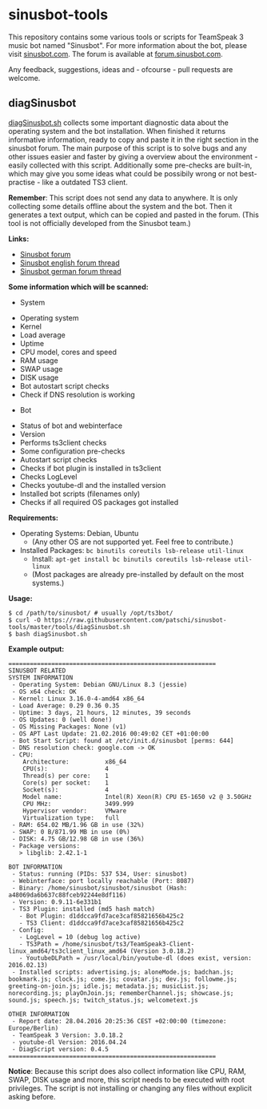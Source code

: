 # sinusbot-tools

This repository contains some various tools or scripts for TeamSpeak 3 music bot named "Sinusbot". For more information about the bot, please visit [sinusbot.com](https://sinusbot.com). The forum is available at [forum.sinusbot.com](https://forum.sinusbot.com).

Any feedback, suggestions, ideas and - ofcourse - pull requests are welcome.

## diagSinusbot

[diagSinusbot.sh](https://github.com/patschi/sinusbot-tools/blob/master/tools/diagSinusbot.sh) collects some important diagnostic data about the operating system and the bot installation. When finished it returns informative information, ready to copy and paste it in the right section in the sinusbot forum. The main purpose of this script is to solve bugs and any other issues easier and faster by giving a overview about the environment - easily collected with this script. Additionally some pre-checks are built-in, which may give you some ideas what could be possibily wrong or not best-practise - like a outdated TS3 client.

**Remember**: This script does not send any data to anywhere. It is only collecting some details offline about the system and the bot. Then it generates a text output, which can be copied and pasted in the forum. (This tool is not officially developed from the Sinusbot team.)

**Links:**
 * [Sinusbot forum](https://forum.sinusbot.com)
 * [Sinusbot english forum thread](https://forum.sinusbot.com/threads/diagsinusbot-sh-sinusbot-diagnostic-script.831/#post-4418)
 * [Sinusbot german forum thread](https://forum.sinusbot.com/threads/diagsinusbot-sh-sinusbot-diagnostik-script.832/#post-4419)

**Some information which will be scanned:**
 * System
  - Operating system
  - Kernel
  - Load average
  - Uptime
  - CPU model, cores and speed
  - RAM usage
  - SWAP usage
  - DISK usage
  - Bot autostart script checks
  - Check if DNS resolution is working
 * Bot
  - Status of bot and webinterface
  - Version
  - Performs ts3client checks
  - Some configuration pre-checks
  - Autostart script checks
  - Checks if bot plugin is installed in ts3client
  - Checks LogLevel
  - Checks youtube-dl and the installed version
  - Installed bot scripts (filenames only)
  - Checks if all required OS packages got installed

**Requirements:**
 * Operating Systems: Debian, Ubuntu
   - (Any other OS are not supported yet. Feel free to contribute.)
 * Installed Packages: `bc binutils coreutils lsb-release util-linux`
   - Install: `apt-get install bc binutils coreutils lsb-release util-linux`
   - (Most packages are already pre-installed by default on the most systems.)

**Usage:**
```
$ cd /path/to/sinusbot/ # usually /opt/ts3bot/
$ curl -O https://raw.githubusercontent.com/patschi/sinusbot-tools/master/tools/diagSinusbot.sh
$ bash diagSinusbot.sh
```

**Example output:**
```
==========================================================
SINUSBOT RELATED
SYSTEM INFORMATION
 - Operating System: Debian GNU/Linux 8.3 (jessie)
 - OS x64 check: OK
 - Kernel: Linux 3.16.0-4-amd64 x86_64
 - Load Average: 0.29 0.36 0.35
 - Uptime: 3 days, 21 hours, 12 minutes, 39 seconds
 - OS Updates: 0 (well done!)
 - OS Missing Packages: None (v1)
 - OS APT Last Update: 21.02.2016 00:49:02 CET +01:00:00
 - Bot Start Script: found at /etc/init.d/sinusbot [perms: 644]
 - DNS resolution check: google.com -> OK
 - CPU:
    Architecture:          x86_64
    CPU(s):                4
    Thread(s) per core:    1
    Core(s) per socket:    1
    Socket(s):             4
    Model name:            Intel(R) Xeon(R) CPU E5-1650 v2 @ 3.50GHz
    CPU MHz:               3499.999
    Hypervisor vendor:     VMware
    Virtualization type:   full
 - RAM: 654.02 MB/1.96 GB in use (32%)
 - SWAP: 0 B/871.99 MB in use (0%)
 - DISK: 4.75 GB/12.98 GB in use (36%)
 - Package versions:
   > libglib: 2.42.1-1

BOT INFORMATION
 - Status: running (PIDs: 537 534, User: sinusbot)
 - Webinterface: port locally reachable (Port: 8087)
 - Binary: /home/sinusbot/sinusbot/sinusbot (Hash: a48069da6b637c88fceb92244e8df116)
 - Version: 0.9.11-6e331b1
 - TS3 Plugin: installed (md5 hash match)
   - Bot Plugin: d1ddcca9fd7ace3caf85821656b425c2
   - TS3 Client: d1ddcca9fd7ace3caf85821656b425c2
 - Config:
   - LogLevel = 10 (debug log active)
   - TS3Path = /home/sinusbot/ts3/TeamSpeak3-Client-linux_amd64/ts3client_linux_amd64 (Version 3.0.18.2)
   - YoutubeDLPath = /usr/local/bin/youtube-dl (does exist, version: 2016.02.13)
 - Installed scripts: advertising.js; aloneMode.js; badchan.js; bookmark.js; clock.js; come.js; covatar.js; dev.js; followme.js; greeting-on-join.js; idle.js; metadata.js; musicList.js; norecording.js; playOnJoin.js; rememberChannel.js; showcase.js; sound.js; speech.js; twitch_status.js; welcometext.js

OTHER INFORMATION
 - Report date: 28.04.2016 20:25:36 CEST +02:00:00 (timezone: Europe/Berlin)
 - TeamSpeak 3 Version: 3.0.18.2
 - youtube-dl Version: 2016.04.24
 - DiagScript version: 0.4.5
==========================================================
```

**Notice**: Because this script does also collect information like CPU, RAM, SWAP, DISK usage and more, this script needs to be executed with root privileges. The script is not installing or changing any files without explicit asking before.
